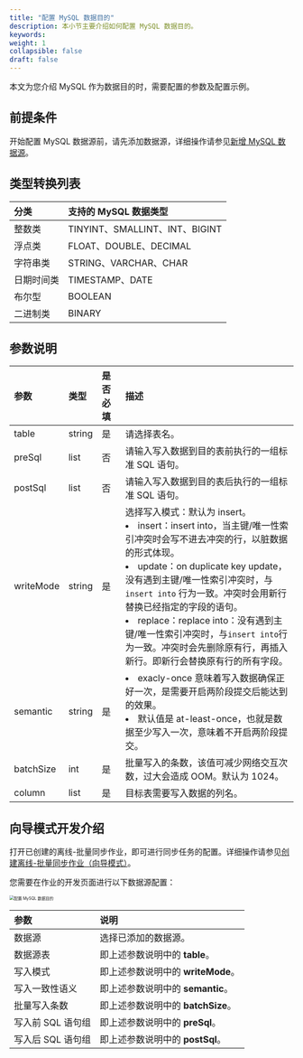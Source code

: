 ```yaml
---
title: "配置 MySQL 数据目的"
description: 本小节主要介绍如何配置 MySQL 数据目的。 
keywords: 
weight: 1
collapsible: false
draft: false
---
```


本文为您介绍 MySQL 作为数据目的时，需要配置的参数及配置示例。

## 前提条件

开始配置 MySQL 数据源前，请先添加数据源，详细操作请参见[新增 MySQL 数据源](/bigdata/dataomnis/manual/source_data/add_data/mysql)。

## 类型转换列表

| 分类    | 支持的 MySQL 数据类型   |
| :------ | :----- |
| 整数类    | TINYINT、SMALLINT、INT、BIGINT |
| 浮点类    | FLOAT、DOUBLE、DECIMAL |
| 字符串类    | STRING、VARCHAR、CHAR |
| 日期时间类    | TIMESTAMP、DATE |
| 布尔型    | BOOLEAN |
| 二进制类    | BINARY |

## 参数说明

| 参数      | 类型   | 是否必填 | 描述                                                         |
| :-------- | :----- | :------- | :----------------------------------------------------------- |
| table     | string | 是       | 请选择表名。                                                 |
| preSql    | list   | 否       | 请输入写入数据到目的表前执行的一组标准 SQL 语句。            |
| postSql   | list   | 否       | 请输入写入数据到目的表后执行的一组标准 SQL 语句。            |
| writeMode | string | 是       | 选择写入模式：默认为 insert。<li>insert：insert into，当主键/唯一性索引冲突时会写不进去冲突的行，以脏数据的形式体现。<li>update：on duplicate key update，没有遇到主键/唯一性索引冲突时，与`insert into` 行为一致。冲突时会用新行替换已经指定的字段的语句。<li>replace：replace into：没有遇到主键/唯一性索引冲突时，与`insert into`行为一致。冲突时会先删除原有行，再插入新行。即新行会替换原有行的所有字段。 |
| semantic  | string | 是       | <li>exacly-once 意味着写入数据确保正好一次，是需要开启两阶段提交后能达到的效果。<li>默认值是 at-least-once，也就是数据至少写入一次，意味着不开启两阶段提交。 |
| batchSize | int    | 是       | 批量写入的条数，该值可减少网络交互次数，过大会造成 OOM。默认为 1024。 |
| column    | list   | 是       | 目标表需要写入数据的列名。               |

## 向导模式开发介绍

打开已创建的离线-批量同步作业，即可进行同步任务的配置。详细操作请参见[创建离线-批量同步作业（向导模式）](/bigdata/dataomnis/manual/integration_job/create_job_offline_1)。

您需要在作业的开发页面进行以下数据源配置：

<img src="/bigdata/dataomnis/_images/cfg_sink_mysql.png" alt="配置 MySQL 数据目的" style="zoom:50%;" />

| 参数         | 说明                                                         |
| :----------- | :----------------------------------------------------------- |
| 数据源   | 选择已添加的数据源。 |
| 数据源表       | 即上述参数说明中的 **table**。                                |
| 写入模式  | 即上述参数说明中的 **writeMode**。 |
| 写入一致性语义   | 即上述参数说明中的 **semantic**。 |
| 批量写入条数   | 即上述参数说明中的 **batchSize**。 |
| 写入前 SQL 语句组 | 即上述参数说明中的 **preSql**。 |
| 写入后 SQL 语句组 | 即上述参数说明中的 **postSql**。 |
